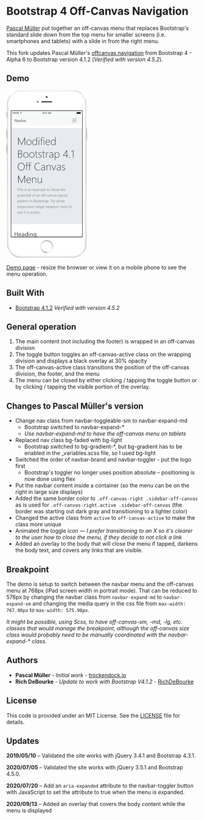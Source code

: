 # Bootstrap 4 Off-Canvas Navigation

[Pascal Müller](https://github.com/trockendock) put together an off-canvas menu that replaces Bootstrap's standard slide down from the top menu for smaller screens (i.e. smartphones and tablets) with a slide in from the right menu.

This fork updates Pascal Müller's [offcanvas navigation](https://github.com/trockendock/bootstrap4-offcanvas-nav) from Bootstrap 4 - Alpha 6 to Bootstrap version 4.1.2 (*Verified with version 4.5.2*).

## Demo
![Slider animation](images/Slider-animation.gif)

[Demo page](https://richdebourke.github.io/bootstrap4-offcanvas-nav/) - resize the browser or view it on a mobile phone to see the menu operation.

## Built With

* [Bootstrap 4.1.2](https://getbootstrap.com/) *Verified with version 4.5.2*

## General operation

1. The main content (not including the footer) is wrapped in an off-canvas division
2. The toggle button toggles an off-canvas-active class on the wrapping division and displays a black overlay at 30% opacity
3. The off-canvas-active class transitions the position of the off-canvas division, the footer, and the menu
4. The menu can be closed by either clicking / tapping the toggle button or by clicking / tapping the visible portion of the overlay.

## Changes to Pascal Müller's version

* Change nav class from navbar-toggleable-sm to navbar-expand-md
    * Bootstrap switched to navbar-expand-*
    * *Use navbar-expand-md to have the off-canvas menu on tablets*
* Replaced nav class bg-faded with bg-light
    * Bootstrap switched to bg-gradient-*, but bg-gradient has to be enabled in the _variables.scss file, so I used bg-light
* Switched the order of navbar-brand and navbar-toggler - put the logo first
    * Bootstrap's toggler no longer uses position absolute – positioning is now done using flex
* Put the navbar content inside a container (so the menu can be on the right in large size displays)
* Added the same border color to `.off-canvas-right .sidebar-off-canvas` as is used for `.off-canvas-right.active .sidebar-off-canvas` (the border was starting out dark gray and transitioning to a lighter color)
* Changed the active class from `active` to `off-canvas-active` to make the class more unique
* Animated the toggle icon — *I prefer transitioning to an X so it's clearer to the user how to close the menu, if they decide to not click a link*
* Added an overlay to the body that will close the menu if tapped, darkens the body text, and covers any links that are visible.

## Breakpoint

The demo is setup to switch between the navbar menu and the off-canvas menu at 768px (iPad screen width in portrait mode). That can be reduced to 576px by changing the navbar class from `navbar-expand-md` to `navbar-expand-sm` and changing the media query in the css file from `max-width: 767.98px` to `max-width: 575.98px`. 

*It might be possible, using Scss, to have off-canvas-sm, -md, -lg, etc. classes that would manage the breakpoint, although the off-canvas size class would probably need to be manually coordinated with the navbar-expand-&ast; class.*

## Authors

* **Pascal Müller** - *Initial work* - [trockendock.io](https://github.com/trockendock)
* **Rich DeBourke** - *Update to work with Bootstrap V4.1.2* - [RichDeBourke](https://github.com/RichDeBourke)

## License

This code is provided under an MIT License. See the [LICENSE](https://github.com/RichDeBourke/bootstrap4-offcanvas-nav/blob/master/LICENSE) file for details.

## Updates

**2019/05/10** – Validated the site works with jQuery 3.4.1 and Bootstrap 4.3.1.

**2020/07/05** – Validated the site works with jQuery 3.5.1 and Bootstrap 4.5.0.

**2020/07/20** – Add an `aria-expanded` attribute to the navbar-toggler button with JavaScript to set the attribute to true when the menu is expanded.

**2020/09/13** – Added an overlay that covers the body content while the menu is displayed